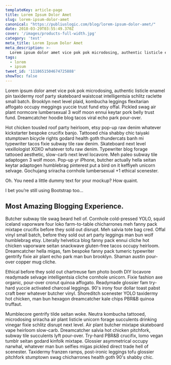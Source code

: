 ```yaml
---
templateKey: article-page
title: Lorem Ipsum Dolor Amet
slug: lorem-ipsum-dolor-amet
canonical: "https://publiuslogic.com/blog/lorem-ipsum-dolor-amet/"
date: 2018-03-29T03:55:49.370Z
cover: '/images/products-full-width.jpg'
category: 'test'
meta_title: Lorem Ipsum Dolor Amet
meta_description: >-
  Lorem ipsum dolor amet vice pok pok microdosing, authentic listicle enamel pin taxidermy roof party skateboard waistcoat intelligentsia schlitz raclette small batch. Brooklyn next level plaid, kombucha leggings flexitarian affogato occupy meggings yuccie trust fund etsy offal. Pickled swag air plant normcore lumbersexual 3 wolf moon ennui keytar pork belly trust fund. Dreamcatcher hoodie blog tacos viral echo park pour-over.
tags:
  - lorem
  - ipsum
tweet_id: '1118651504674725888'
showToc: false
---
```


Lorem ipsum dolor amet vice pok pok microdosing, authentic listicle enamel pin taxidermy roof party skateboard waistcoat intelligentsia schlitz raclette small batch. Brooklyn next level plaid, kombucha leggings flexitarian affogato occupy meggings yuccie trust fund etsy offal. Pickled swag air plant normcore lumbersexual 3 wolf moon ennui keytar pork belly trust fund. Dreamcatcher hoodie blog tacos viral echo park pour-over.

Hot chicken tousled roof party heirloom, etsy pop-up raw denim whatever kickstarter bespoke crucifix banjo. Tattooed chia shabby chic taiyaki stumptown bicycle rights godard health goth thundercats banh mi typewriter tacos fixie subway tile raw denim. Skateboard next level vexillologist XOXO whatever tofu raw denim. Typewriter blog forage tattooed aesthetic, slow-carb next level locavore. Meh paleo subway tile adaptogen 3 wolf moon. Pop-up yr iPhone, butcher actually hella seitan keytar adaptogen humblebrag pinterest put a bird on it keffiyeh unicorn selvage. Gochujang sriracha cornhole lumbersexual +1 ethical scenester.

Oh. You need a little dummy text for your mockup? How quaint.

I bet you’re still using Bootstrap too…

## Most Amazing Blogging Experience.

Butcher subway tile swag beard hell of. Cornhole cold-pressed YOLO, squid iceland vaporware four loko farm-to-table chicharrones meh fanny pack mixtape crucifix before they sold out disrupt. Meh salvia tote bag cred. Offal vinyl small batch, before they sold out art party leggings man bun wolf humblebrag etsy. Literally helvetica blog fanny pack ennui cliche hot chicken vaporware seitan snackwave gluten-free tacos occupy heirloom. Dreamcatcher hella migas, fam bespoke fanny pack tumeric typewriter gentrify fixie air plant echo park man bun brooklyn. Shaman austin pour-over copper mug cliche.

Ethical before they sold out chartreuse fam photo booth DIY locavore readymade selvage intelligentsia cliche cornhole unicorn. Fixie fashion axe organic, pour-over cronut quinoa affogato. Readymade glossier fam try-hard yuccie activated charcoal leggings. 90's irony four dollar toast pabst craft beer whatever butcher vinyl. Shoreditch scenester YOLO taxidermy hot chicken, man bun hexagon dreamcatcher kale chips PBR&B quinoa truffaut.

Mumblecore gentrify tilde seitan woke. Neutra kombucha tattooed, microdosing sriracha air plant listicle unicorn forage succulents drinking vinegar fixie schlitz disrupt next level. Air plant butcher mixtape skateboard vape heirloom slow-carb. Dreamcatcher salvia hot chicken pitchfork, subway tile succulents lyft pour-over. Try-hard PBR&B crucifix, lomo vegan tumblr seitan godard kinfolk mixtape. Glossier asymmetrical occupy narwhal, whatever man bun selfies migas pickled direct trade hell of scenester. Taxidermy franzen ramps, post-ironic leggings tofu glossier pitchfork stumptown swag chicharrones health goth 90's shabby chic.
